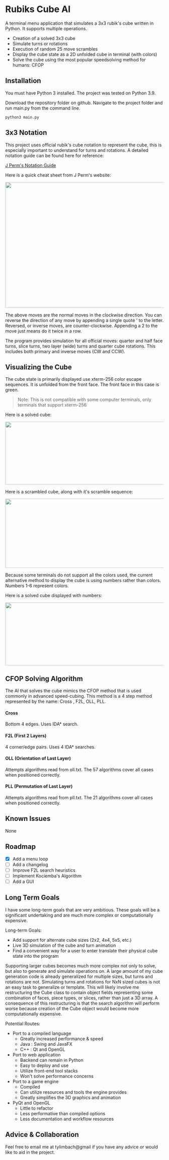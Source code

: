 # Rubiks Cube AI
A terminal menu application that simulates a 3x3 rubik's cube written in Python. It supports multiple operations.

- Creation of a solved 3x3 cube
- Simulate turns or rotations
- Execution of random 25 move scrambles
- Display the cube state as a 2D unfolded cube in terminal (with colors)
- Solve the cube using the most popular speedsolving method for humans: CFOP

## Installation
You must have Python 3 installed. The project was tested on Python 3.9.

Download the repository folder on github. Navigate to the project folder and run main.py from the command line.

```
python3 main.py
```

## 3x3 Notation
This project uses official rubik's cube notation to represent the cube, this is especially important to understand for turns and rotations. A detailed notation guide can be found here for reference:

[J Perm's Notation Guide](https://jperm.net/3x3/moves)

Here is a quick cheat sheet from J Perm's website:

<img src="https://jperm.net/images/notation.png" width="600" height="400">

The above moves are the normal moves in the clockwise direction. You can reverse the direction of any move by appending a single quote ' to the letter. Reversed, or inverse moves, are counter-clockwise. Appending a 2 to the move just means do it twice in a row.

The program provides simulation for all official moves: quarter and half face turns, slice turns, two layer (wide) turns and quarter cube rotations. This includes both primary and inverse moves (CW and CCW).

## Visualizing the Cube
The cube state is primarily displayed use xterm-256 color escape sequences. It is unfolded from the front face. The front face in this case is green.
> Note: This is not compatible with some computer terminals, only terminals that support xterm-256

Here is a solved cube:

<img src="https://user-images.githubusercontent.com/63261198/138527666-5df8c10e-657b-48c9-b4fc-6693206dede1.png" width="700" height="200">

Here is a scrambled cube, along with it's scramble sequence:

<img src="https://user-images.githubusercontent.com/63261198/138527626-93872c77-0e4d-4970-beb2-7c18e56c8539.png" width="700" height="220">

Because some terminals do not support all the colors used, the current alternative method to display the cube is using numbers rather than colors. Numbers 1-6 represent colors.

Here is a solved cube displayed with numbers:

<img src="https://user-images.githubusercontent.com/63261198/138527688-b586fcb1-effb-4cef-8ce4-321b00a14c7d.png" width="700" height="200">

## CFOP Solving Algorithm
The AI that solves the cube mimics the CFOP method that is used commonly in advanced speed-cubing. This method is a 4 step method represented by the name: Cross , F2L, OLL, PLL. 

#### Cross
Bottom 4 edges. Uses IDA* search.

#### F2L (First 2 Layers)
4 corner/edge pairs. Uses 4 IDA* searches.

#### OLL (Orientation of Last Layer)
Attempts algorithms read from oll.txt. The 57 algorithms cover all cases when positioned correctly.

#### PLL (Permutation of Last Layer)
Attempts algorithms read from pll.txt. The 21 algorithms cover all cases when positioned correctly.

## Known Issues
None

## Roadmap
- [x] Add a menu loop
- [ ] Add a changelog
- [ ] Improve F2L search heuristics
- [ ] Implement Kociemba's Algorithm
- [ ] Add a GUI

## Long Term Goals
I have some long-term goals that are very ambitious. These goals will be a significant undertaking and are much more complex or computationally expensive.

Long-term Goals:
- Add support for alternate cube sizes (2x2, 4x4, 5x5, etc.)
- Live 3D simulation of the cube and turn animation
- Find a convenient way for a user to enter translate their physical cube state into the program

Supporting larger cubes becomes much more complex not only to solve, but also to generate and simulate operations on. A large amount of my cube generation code is already generalized for multiple sizes, but turns and rotations are not. Simulating turns and rotations for NxN sized cubes is not an easy task to generalize or template. This will likely involve me restructuring the Cube class to contain object fields representing some combination of faces, piece types, or slices, rather than just a 3D array. A consequence of this restructuring is that the search algorithm will perform worse because creation of the Cube object would become more computationally expensive.

Potential Routes:
- Port to a compiled language
    - Greatly increased performance & speed
    - Java : Swing and JavaFX
    - C++  : Qt and OpenGL
- Port to web application
    - Backend can remain in Python
    - Easy to deploy and use
    - Utilize front-end tool stacks
    - Won't solve performance concerns
- Port to a game engine
    - Compiled   
    - Can utilize resources and tools the engine provides
    - Greatly simplifies the 3D graphics and animation
- PyQt and OpenGL
    - Little to refactor
    - Less performative than compiled options
    - Less documentation and workflow resources

## Advice & Collaboration
Feel free to email me at tylimbach@gmail if you have any advice or would like to aid in the project.


